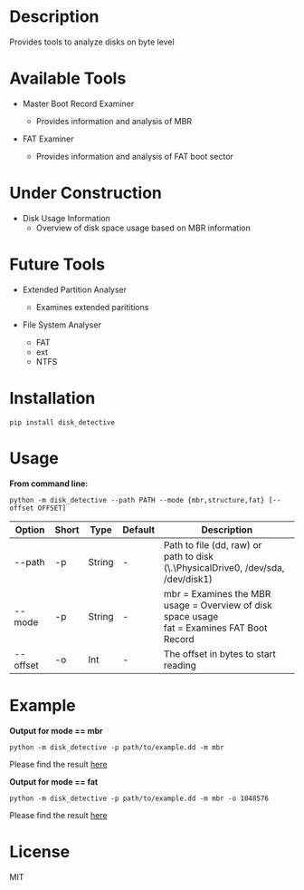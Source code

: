 # Description

Provides tools to analyze disks on byte level

# Available Tools

- Master Boot Record Examiner
  - Provides information and analysis of MBR

- FAT Examiner
  - Provides information and analysis of FAT boot sector

# Under Construction

- Disk Usage Information
  - Overview of disk space usage based on MBR information

# Future Tools

- Extended Partition Analyser
  - Examines extended parititions

- File System Analyser
  - FAT
  - ext
  - NTFS
  

# Installation

`pip install disk_detective`

# Usage

**From command line:**

`python -m disk_detective --path PATH --mode {mbr,structure,fat} [--offset OFFSET]`

| Option | Short | Type | Default | Description |
|---|---|---|---|---|
|--path | -p | String | - | Path to file (dd, raw) or <br> path to disk (\\.\PhysicalDrive0, /dev/sda, /dev/disk1)|
|--mode | -p | String | - | mbr = Examines the MBR <br> usage = Overview of disk space usage <br> fat = Examines FAT Boot Record |
|--offset | -o | Int | - | The offset in bytes to start reading |

# Example

**Output for mode == mbr**

`python -m disk_detective -p path/to/example.dd -m mbr`

Please find the result [here](example/example-mbr.txt)

**Output for mode == fat**

`python -m disk_detective -p path/to/example.dd -m mbr -o 1048576`

Please find the result [here](example/example-fat.txt)

# License

MIT